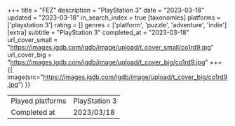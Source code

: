 +++
title = "FEZ"
description = "PlayStation 3"
date = "2023-03-18"
updated = "2023-03-18"
in_search_index = true
[taxonomies]
platforms = ['playstation 3']
rating = []
genres = ['platform', 'puzzle', 'adventure', 'indie']
[extra]
subtitle = "PlayStation 3"
completed_at = "2023-03-18"
url_cover_small = "https://images.igdb.com/igdb/image/upload/t_cover_small/co1rd9.jpg"
url_cover_big = "https://images.igdb.com/igdb/image/upload/t_cover_big/co1rd9.jpg"
+++
{{ image(src="https://images.igdb.com/igdb/image/upload/t_cover_big/co1rd9.jpg") }}

|              |            |
| ------------ | ---------- |
| Played platforms    | PlayStation 3 |
| Completed at | 2023/03/18 |

